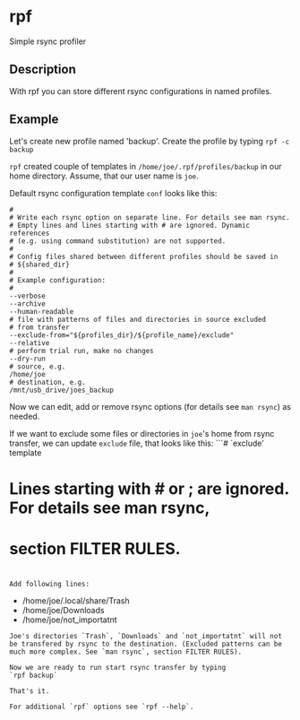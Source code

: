 # rpf

Simple rsync profiler

## Description
With rpf you can store different rsync configurations in named profiles.

## Example
Let's create new profile named 'backup'. Create the profile by typing
`rpf -c backup`

`rpf` created couple of templates in `/home/joe/.rpf/profiles/backup` in our home directory. Assume, that our user name is `joe`.

Default rsync configuration template `conf` looks like this:
```# rsync config template
#
# Write each rsync option on separate line. For details see man rsync.
# Empty lines and lines starting with # are ignored. Dynamic references
# (e.g. using command substitution) are not supported.
#
# Config files shared between different profiles should be saved in
# ${shared_dir}
#
# Example configuration:
#
--verbose
--archive
--human-readable
# file with patterns of files and directories in source excluded
# from transfer
--exclude-from="${profiles_dir}/${profile_name}/exclude"
--relative
# perform trial run, make no changes
--dry-run
# source, e.g.
/home/joe
# destination, e.g.
/mnt/usb_drive/joes_backup
```
Now we can edit, add or remove rsync options (for details see `man rsync`) as needed.

If we want to exclude some files or directories in `joe`'s home from rsync transfer, we can update `exclude` file, that looks like this:
```# `exclude' template
#
# Lines starting with # or ; are ignored. For details see man rsync,
# section FILTER RULES.
#
```
Add following lines:
```
- /home/joe/.local/share/Trash
- /home/joe/Downloads
- /home/joe/not_importatnt
```
Joe's directories `Trash`, `Downloads` and `not_importatnt` will not be transfered by rsync to the destination. (Excluded patterns can be much more complex. See `man rsync`, section FILTER RULES).

Now we are ready to run start rsync transfer by typing
`rpf backup`

That's it.

For additional `rpf` options see `rpf --help`.
